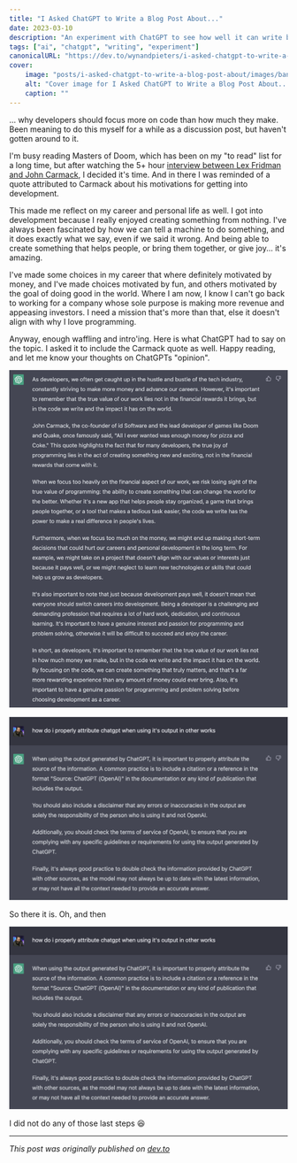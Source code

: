 ```yaml
---
title: "I Asked ChatGPT to Write a Blog Post About..."
date: 2023-03-10
description: "An experiment with ChatGPT to see how well it can write blog posts"
tags: ["ai", "chatgpt", "writing", "experiment"]
canonicalURL: "https://dev.to/wynandpieters/i-asked-chatgpt-to-write-a-blog-post-about-5h59"
cover:
    image: "posts/i-asked-chatgpt-to-write-a-blog-post-about/images/banner.png"
    alt: "Cover image for I Asked ChatGPT to Write a Blog Post About..."
    caption: ""
---
```


... why developers should focus more on code than how much they make. Been meaning to do this myself for a while as a discussion post, but haven't gotten around to it.

I'm busy reading Masters of Doom, which has been on my "to read" list for a long time, but after watching the 5+ hour [interview between Lex Fridman and John Carmack](https://www.youtube.com/watch?v=I845O57ZSy4), I decided it's time. And in there I was reminded of a quote attributed to Carmack about his motivations for getting into development.

This made me reflect on my career and personal life as well. I got into development because I really enjoyed creating something from nothing. I've always been fascinated by how we can tell a machine to do something, and it does exactly what we say, even if we said it wrong. And being able to create something that helps people, or bring them together, or give joy... it's amazing.

I've made some choices in my career that where definitely motivated by money, and I've made choices motivated by fun, and others motivated by the goal of doing good in the world. Where I am now, I know I can't go back to working for a company whose sole purpose is making more revenue and appeasing investors. I need a mission that's more than that, else it doesn't align with why I love programming.

Anyway, enough waffling and intro'ing. Here is what ChatGPT had to say on the topic. I asked it to include the Carmack quote as well. Happy reading, and let me know your thoughts on ChatGPTs "opinion".

![ChatGPT Prompt](images/chatgpt-prompt.png)

![ChatGPT Response](images/chatgpt-response.png)

So there it is. Oh, and then

![screenshot of how to attribute chatGPT](images/w2hjvfmic6rtv2rvomh0.png)

I did not do any of those last steps 😆

---
*This post was originally published on [dev.to](https://dev.to/wynandpieters/i-asked-chatgpt-to-write-a-blog-post-about-5h59)* 